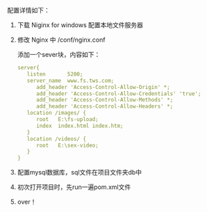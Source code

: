 配置详情如下：

1. 下载 Niginx for windows 配置本地文件服务器

2. 修改 Nginx 中 /conf/nginx.conf

   添加一个sever块，内容如下：

   ```yaml
   server{
   	  listen       5200; 
   	  server_name  www.fs.tws.com;
         add_header 'Access-Control-Allow-Origin' *;
         add_header 'Access-Control-Allow-Credentials' 'true';
         add_header 'Access-Control-Allow-Methods' *;
         add_header 'Access-Control-Allow-Headers' *;
   	  location /images/ { 
   		 root   E:\fs-upload;
   		 index  index.html index.htm;
   	  }
   	  location /videos/ {
   		 root   E:\sex-video;
   	  }
   }
   ```

   

3. 配置mysql数据库，sql文件在项目文件夹db中

4. 初次打开项目时，先run一遍pom.xml文件

5. over！